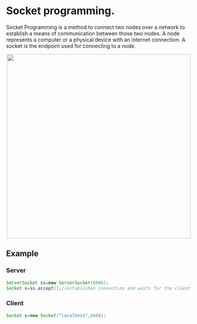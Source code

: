 # Socket programming.

Socket Programming is a method to connect two nodes over a network to establish a means of communication between those two nodes.
A node represents a computer or a physical device with an internet connection.
A socket is the endpoint used for connecting to a node.

<div align="center">
  <img src="https://static.javatpoint.com/core/images/socket-programming.png" width="500" />
</div>

## Example

### Server

```java
ServerSocket ss=new ServerSocket(6666);  
Socket s=ss.accept();//establishes connection and waits for the client   
```

### Client

```java
Socket s=new Socket("localhost",6666);  
```
